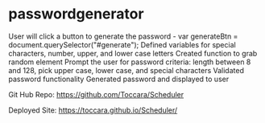 # passwordgenerator
User will click a button to generate the password - var generateBtn = document.querySelector("#generate");
Defined variables for special characters, number, upper, and lower case letters
Created function to grab random element
Prompt the user for password criteria: length between 8 and 128, pick upper case, lower case, and special characters
Validated password functionality
Generated password and displayed to user

Git Hub Repo: https://github.com/Toccara/Scheduler

Deployed Site: https://toccara.github.io/Scheduler/
